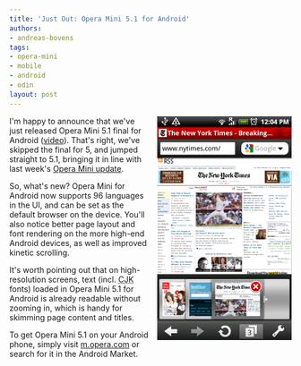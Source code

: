 ```yaml
---
title: 'Just Out: Opera Mini 5.1 for Android'
authors:
- andreas-bovens
tags:
- opera-mini
- mobile
- android
- odin
layout: post
---
```

<a href="/blog/just-out-opera-mini-5-1-for-android/device2.png"><img src="/blog/just-out-opera-mini-5-1-for-android/device2.png" alt="Opera Mini 5.1 screenshot" style="float: right; margin: 0 0 1em 1em; width: 240px; height: 400px;" /></a>

<p>I&#39;m happy to announce that we&#39;ve just released Opera Mini 5.1 final for Android (<a href="http://www.youtube.com/watch?v=AJTaKch7OIU">video</a>). That&#39;s right, we&#39;ve skipped the final for 5, and jumped straight to 5.1, bringing it in line with last week&#39;s <a href="http://www.opera.com/press/releases/2010/07/08/">Opera Mini update</a>.</p>

<p>So, what&#39;s new? Opera Mini for Android now supports 96 languages in the UI, and can be set as the default browser on the device. You&#39;ll also notice better page layout and font rendering on the more high-end Android devices, as well as improved kinetic scrolling.</p>

<p>It&#39;s worth pointing out that on high-resolution screens, text (incl. <abbr title="Chinese-Japanese-Korean">CJK</abbr> fonts) loaded in Opera Mini 5.1 for Android is already readable without zooming in, which is handy for skimming page content and titles.</p>

<p>To get Opera Mini 5.1 on your Android phone, simply visit <a href="http://m.opera.com/">m.opera.com</a> or search for it in the Android Market.</p>
